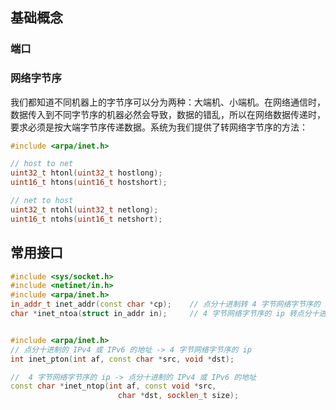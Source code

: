 

## **基础概念**

### **端口**

### **网络字节序**

我们都知道不同机器上的字节序可以分为两种：大端机、小端机。在网络通信时，数据传入到不同字节序的机器必然会导致，数据的错乱，所以在网络数据传递时，要求必须是按大端字节序传递数据。系统为我们提供了转网络字节序的方法：


```cpp
#include <arpa/inet.h>

// host to net
uint32_t htonl(uint32_t hostlong);
uint16_t htons(uint16_t hostshort);

// net to host
uint32_t ntohl(uint32_t netlong);
uint16_t ntohs(uint16_t netshort);
```

## **常用接口**


```cpp
#include <sys/socket.h>
#include <netinet/in.h>
#include <arpa/inet.h>
in_addr_t inet_addr(const char *cp);    // 点分十进制转 4 字节网络字节序的 ip
char *inet_ntoa(struct in_addr in);     // 4 字节网络字节序的 ip 转点分十进制字符串


#include <arpa/inet.h>
// 点分十进制的 IPv4 或 IPv6 的地址 -> 4 字节网络字节序的 ip
int inet_pton(int af, const char *src, void *dst);  

//  4 字节网络字节序的 ip -> 点分十进制的 IPv4 或 IPv6 的地址
const char *inet_ntop(int af, const void *src,
                        char *dst, socklen_t size);

```

